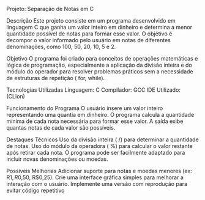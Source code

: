 Projeto: Separação de Notas em C

Descrição
Este projeto consiste em um programa desenvolvido em linguagem C que ganha um valor inteiro em dinheiro e determina a menor quantidade possível de notas para formar esse valor. O objetivo é decompor o valor informado pelo usuário em notas de diferentes denominações, como 100, 50, 20, 10, 5 e 2.

Objetivo
O programa foi criado para conceitos de operações matemáticas e lógica de programação, especialmente a aplicação da divisão inteira e do módulo do operador para resolver problemas práticos sem a necessidade de estruturas de repetição ( for, while).

Tecnologias Utilizadas
Linguagem: C
Compilador: GCC 
IDE Utilizado: (CLion)

Funcionamento do Programa
O usuário insere um valor inteiro representando uma quantia em dinheiro.
O programa calcula a quantidade mínima de cada nota necessária para formar esse valor.
A saída exibe quantas notas de cada valor são possíveis.

Destaques Técnicos
Uso da divisão inteira ( /) para determinar a quantidade de notas.
Uso do módulo da operadora ( %) para calcular o valor restante após retirar cada nota.
O programa pode ser facilmente adaptado para incluir novas denominações ou moedas.

Possíveis Melhorias
Adicionar suporte para notas e moedas menores (ex: R$1, R$0,50, R$0,25).
Crie uma interface gráfica simples para melhorar a interação com o usuário.
Implemente uma versão com reprodução para evitar código repetitivo
